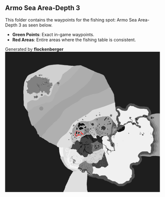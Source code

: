 ## Armo Sea Area-Depth 3
This folder contains the waypoints for the fishing spot: Armo Sea Area-Depth 3 as seen below.

- **Green Points**: Exact in-game waypoints.
- **Red Areas**: Entire areas where the fishing table is consistent.

Generated by **flockenberger**
![Armo Sea Area-Depth 3](./Preview.png?raw=true "Armo Sea Area-Depth 3")